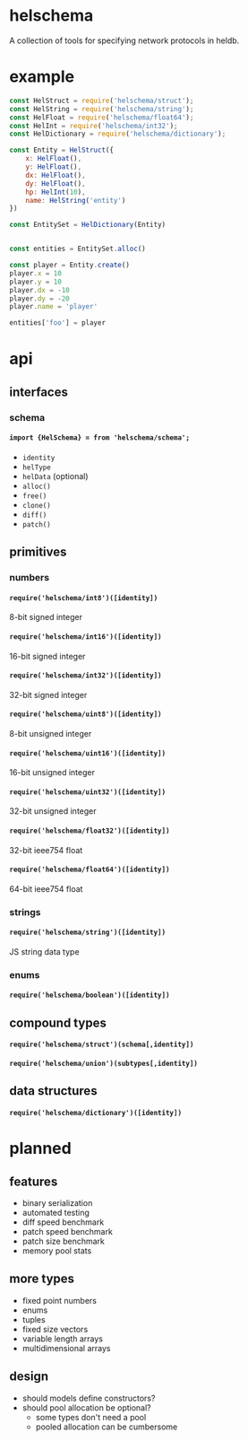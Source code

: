 # helschema
A collection of tools for specifying network protocols in heldb.

# example

```javascript
const HelStruct = require('helschema/struct');
const HelString = require('helschema/string');
const HelFloat = require('helschema/float64');
const HelInt = require('helschema/int32');
const HelDictionary = require('helschema/dictionary');

const Entity = HelStruct({
    x: HelFloat(),
    y: HelFloat(),
    dx: HelFloat(),
    dy: HelFloat(),
    hp: HelInt(10),
    name: HelString('entity')
})

const EntitySet = HelDictionary(Entity)


const entities = EntitySet.alloc()

const player = Entity.create()
player.x = 10
player.y = 10
player.dx = -10
player.dy = -20
player.name = 'player'

entities['foo'] = player
```

# api

## interfaces

### schema

#### `import {HelSchema} = from 'helschema/schema';`

* `identity`
* `helType`
* `helData` (optional)
* `alloc()`
* `free()`
* `clone()`
* `diff()`
* `patch()`

## primitives

### numbers

#### `require('helschema/int8')([identity])`
8-bit signed integer

#### `require('helschema/int16')([identity])`
16-bit signed integer

#### `require('helschema/int32')([identity])`
32-bit signed integer

#### `require('helschema/uint8')([identity])`
8-bit unsigned integer

#### `require('helschema/uint16')([identity])`
16-bit unsigned integer

#### `require('helschema/uint32')([identity])`
32-bit unsigned integer

#### `require('helschema/float32')([identity])`
32-bit ieee754 float

#### `require('helschema/float64')([identity])`
64-bit ieee754 float

### strings

#### `require('helschema/string')([identity])`
JS string data type

### enums

#### `require('helschema/boolean')([identity])`

## compound types

#### `require('helschema/struct')(schema[,identity])`

#### `require('helschema/union')(subtypes[,identity])`

## data structures

#### `require('helschema/dictionary')([identity])`

# planned

## features

* binary serialization
* automated testing
* diff speed benchmark
* patch speed benchmark
* patch size benchmark
* memory pool stats

## more types

* fixed point numbers
* enums
* tuples
* fixed size vectors
* variable length arrays
* multidimensional arrays

## design

* should models define constructors?
* should pool allocation be optional?
    + some types don't need a pool
    + pooled allocation can be cumbersome